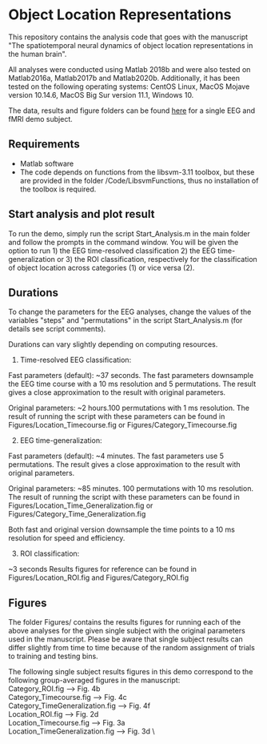 # Object Location Representations



This repository contains the analysis code that goes with the manuscript "The spatiotemporal neural dynamics of object location representations in the human brain". 

All analyses were conducted using Matlab 2018b and were also tested on Matlab2016a, Matlab2017b and Matlab2020b. Additionally, it has been tested on the following operating systems: CentOS Linux, MacOS Mojave version 10.14.6, MacOS Big Sur version 11.1, Windows 10.

The data, results and figure folders can be found [here](https://osf.io/7zswn/?view_only=db183dde8f4b406aaba5dfc0dd0ae67d) for a single EEG and fMRI demo subject.


## Requirements

- Matlab software
- The code depends on functions from the libsvm-3.11 toolbox, but these are provided in the folder /Code/LibsvmFunctions, thus no installation of the toolbox is required.


## Start analysis and plot result

To run the demo, simply run the script Start_Analysis.m in the main folder and follow the prompts in the command window. You will be given the option to run 1) the EEG time-resolved classification 2) the EEG time-generalization or 3) the ROI classification, respectively for the classification of object location across categories (1) or vice versa (2).


## Durations

To change the parameters for the EEG analyses, change the values of the variables "steps" and "permutations" in the script Start_Analysis.m (for details see script comments).

Durations can vary slightly depending on computing resources. 

1) Time-resolved EEG classification: 

Fast parameters (default): ~37 seconds. The fast parameters downsample the EEG time course with a 10 ms resolution and 5 permutations. The result gives a close approximation to the result with original parameters.

Original parameters: ~2 hours.100 permutations with 1 ms resolution. The result of running the script with these parameters can be found in Figures/Location_Timecourse.fig or Figures/Category_Timecourse.fig


2) EEG time-generalization:

Fast parameters (default): ~4 minutes. The fast parameters use 5 permutations. The result gives a close approximation to the result with original parameters.

Original parameters: ~85 minutes. 100 permutations with 10 ms resolution. The result of running the script with these parameters can be found in Figures/Location_Time_Generalization.fig or Figures/Category_Time_Generalization.fig

Both fast and original version downsample the time points to a 10 ms resolution for speed and efficiency.


3) ROI classification:

~3 seconds
Results figures for reference can be found in Figures/Location_ROI.fig and Figures/Category_ROI.fig


## Figures

The folder Figures/ contains the results figures for running each of the above analyses for the given single subject with the original parameters used in the manuscript. Please be aware that single subject results can differ slightly from time to time because of the random assignment of trials to training and testing bins.

The following single subject results figures in this demo correspond to the following group-averaged figures in the manuscript: \
Category_ROI.fig --> Fig. 4b \
Category_Timecourse.fig --> Fig. 4c \
Category_TimeGeneralization.fig --> Fig. 4f \
Location_ROI.fig --> Fig. 2d \
Location_Timecourse.fig --> Fig. 3a \
Location_TimeGeneralization.fig --> Fig. 3d \